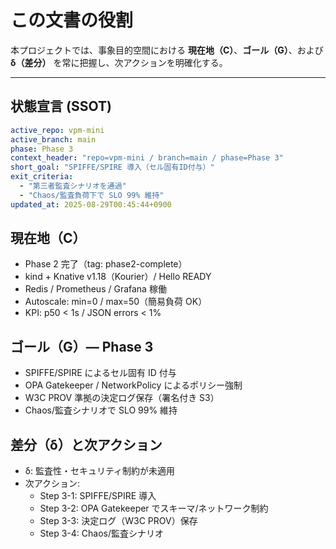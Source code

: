 # この文書の役割
本プロジェクトでは、事象目的空間における **現在地（C）**、**ゴール（G）**、および **δ（差分）** を常に把握し、次アクションを明確化する。

---

## 状態宣言 (SSOT)
```yaml
active_repo: vpm-mini
active_branch: main
phase: Phase 3
context_header: "repo=vpm-mini / branch=main / phase=Phase 3"
short_goal: "SPIFFE/SPIRE 導入（セル固有ID付与）"
exit_criteria:
  - "第三者監査シナリオを通過"
  - "Chaos/監査負荷下で SLO 99% 維持"
updated_at: 2025-08-29T00:45:44+0900
```

## 現在地（C）
- Phase 2 完了（tag: phase2-complete）
- kind + Knative v1.18（Kourier）/ Hello READY
- Redis / Prometheus / Grafana 稼働
- Autoscale: min=0 / max=50（簡易負荷 OK）
- KPI: p50 < 1s / JSON errors < 1%

## ゴール（G）— Phase 3
- SPIFFE/SPIRE によるセル固有 ID 付与
- OPA Gatekeeper / NetworkPolicy によるポリシー強制
- W3C PROV 準拠の決定ログ保存（署名付き S3）
- Chaos/監査シナリオで SLO 99% 維持

## 差分（δ）と次アクション
- δ: 監査性・セキュリティ制約が未適用
- 次アクション:
  - Step 3-1: SPIFFE/SPIRE 導入
  - Step 3-2: OPA Gatekeeper でスキーマ/ネットワーク制約
  - Step 3-3: 決定ログ（W3C PROV）保存
  - Step 3-4: Chaos/監査シナリオ
